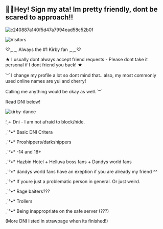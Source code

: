 ## 🎉🩷Hey! Sign my ata! Im pretty friendly, dont be scared to approach!!
![c240887a140f5d47a7994ead58c52b0f](https://github.com/user-attachments/assets/b2e4b949-6a82-4fec-b808-c1720644c7c4)
 
![Visitors](https://api.visitorbadge.io/api/visitors?path=https%3A%2F%2Fgithub.com%2Fkirby1lover&label=Supa%20cool%20people%20%3A&labelColor=%23f47373&countColor=%23ba68c8)

 ♡⁔⁔ Always the #1 Kirby fan ⁔⁔♡
                                                                                 
   ★  I usually dont always accept friend requests - Please dont take it personal if I dont friend you back! ★    
                 
   ︶ I change my profile a lot so dont mind that.. also, my most commonly used online names are yui and cherry! 
   
   Calling me anything would be okay as well. ︶

   Read DNI below! 

 
                  
                   
![kirby-dance](https://github.com/user-attachments/assets/ff5962d4-7956-47f6-b247-9e0f691e336b)


: ̗̀➛ Dni - I am not afraid to block/hide.

ˏˋ°•* Basic DNI Critera

ˏˋ°•* Proshippers/darkshippers

ˏˋ°•* -14 and 18+ 

ˏˋ°•* Hazbin Hotel + Helluva boss fans + Dandys world fans

ˏˋ°•* dandys world fans have an exeption if you are already my friend ^^

ˏˋ°•* If youre just a problematic person in general. Or just weird. 

ˏˋ°•* Rage baiters???

ˏˋ°•* Trollers

ˏˋ°•* Being inappropriate on the safe server (???) 

(More DNI listed in strawpage when its finished!) 


